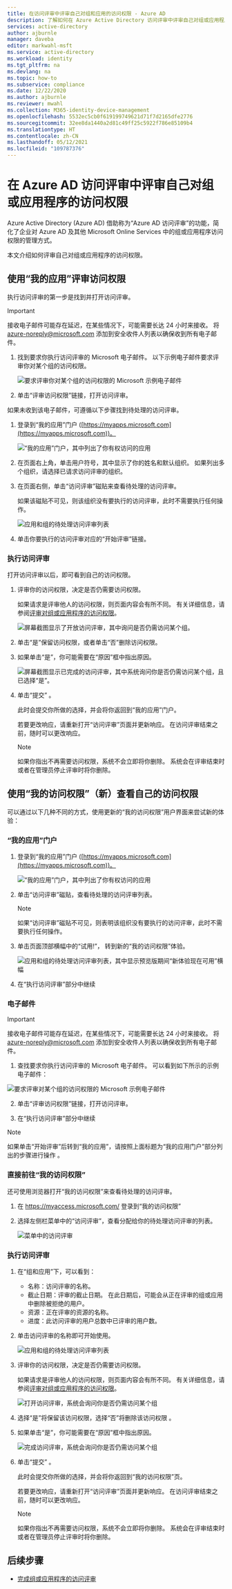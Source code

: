 ```yaml
---
title: 在访问评审中评审自己对组和应用的访问权限 - Azure AD
description: 了解如何在 Azure Active Directory 访问评审中评审自己对组或应用程序的访问权限。
services: active-directory
author: ajburnle
manager: daveba
editor: markwahl-msft
ms.service: active-directory
ms.workload: identity
ms.tgt_pltfrm: na
ms.devlang: na
ms.topic: how-to
ms.subservice: compliance
ms.date: 12/22/2020
ms.author: ajburnle
ms.reviewer: mwahl
ms.collection: M365-identity-device-management
ms.openlocfilehash: 5532ec5cb0f619199749621d71f7d2165dfe2776
ms.sourcegitcommit: 32ee8da1440a2d81c49ff25c5922f786e85109b4
ms.translationtype: HT
ms.contentlocale: zh-CN
ms.lasthandoff: 05/12/2021
ms.locfileid: "109787376"
---
```

# <a name="review-access-for-yourself-to-groups-or-applications-in-azure-ad-access-reviews"></a>在 Azure AD 访问评审中评审自己对组或应用程序的访问权限

Azure Active Directory (Azure AD) 借助称为“Azure AD 访问评审”的功能，简化了企业对 Azure AD 及其他 Microsoft Online Services 中的组或应用程序访问权限的管理方式。

本文介绍如何评审自己对组或应用程序的访问权限。

## <a name="review-your-access-using-my-apps"></a>使用“我的应用”评审访问权限

执行访问评审的第一步是找到并打开访问评审。

>[!IMPORTANT]
> 接收电子邮件可能存在延迟，在某些情况下，可能需要长达 24 小时来接收。 将 azure-noreply@microsoft.com 添加到安全收件人列表以确保收到所有电子邮件。

1. 找到要求你执行访问评审的 Microsoft 电子邮件。 以下示例电子邮件要求评审你对某个组的访问权限。

    ![要求评审你对某个组的访问权限的 Microsoft 示例电子邮件](./media/review-your-access/access-review-email.png)

1. 单击“评审访问权限”链接，打开访问评审。

如果未收到该电子邮件，可遵循以下步骤找到待处理的访问评审。

1. 登录到“我的应用”门户 ([https://myapps.microsoft.com](https://myapps.microsoft.com))。

    ![“我的应用”门户，其中列出了你有权访问的应用](./media/review-your-access/myapps-access-panel.png)

1. 在页面右上角，单击用户符号，其中显示了你的姓名和默认组织。 如果列出多个组织，请选择已请求访问评审的组织。

1. 在页面右侧，单击“访问评审”磁贴来查看待处理的访问评审。

    如果该磁贴不可见，则该组织没有要执行的访问评审，此时不需要执行任何操作。

    ![应用和组的待处理访问评审列表](./media/review-your-access/access-reviews-list.png)

1. 单击你要执行的访问评审对应的“开始评审”链接。

### <a name="perform-the-access-review"></a>执行访问评审

打开访问评审以后，即可看到自己的访问权限。

1. 评审你的访问权限，决定是否仍需要访问权限。

    如果请求是评审他人的访问权限，则页面内容会有所不同。 有关详细信息，请参阅[评审对组或应用程序的访问权限](perform-access-review.md)。

    ![屏幕截图显示了开放访问评审，其中询问是否仍需访问某个组。](./media/review-your-access/perform-access-review.png)

1. 单击“是”保留访问权限，或者单击“否”删除访问权限。

1. 如果单击“是”，你可能需要在“原因”框中指出原因。 

    ![屏幕截图显示已完成的访问评审，其中系统询问你是否仍需访问某个组，且已选择“是”。](./media/review-your-access/perform-access-review-submit.png)

1. 单击“提交” 。

    此时会提交你所做的选择，并会将你返回到“我的应用”门户。

    若要更改响应，请重新打开“访问评审”页面并更新响应。 在访问评审结束之前，随时可以更改响应。

    > [!NOTE]
    > 如果你指出不再需要访问权限，系统不会立即将你删除。 系统会在评审结束时或者在管理员停止评审时将你删除。

## <a name="review-your-own-access-using-my-access-new"></a>使用“我的访问权限”（新）查看自己的访问权限

可以通过以下几种不同的方式，使用更新的“我的访问权限”用户界面来尝试新的体验：

### <a name="my-apps-portal"></a>“我的应用”门户

1. 登录到“我的应用”门户 ([https://myapps.microsoft.com](https://myapps.microsoft.com))。

    ![“我的应用”门户，其中列出了你有权访问的应用](./media/review-your-access/myapps-access-panel.png)

2. 单击“访问评审”磁贴，查看待处理的访问评审列表。

    > [!NOTE]
    > 如果“访问评审”磁贴不可见，则表明该组织没有要执行的访问评审，此时不需要执行任何操作。

3. 单击页面顶部横幅中的“试用!”， 转到新的“我的访问权限”体验。

    ![应用和组的待处理访问评审列表，其中显示预览版期间“新体验现在可用”横幅](./media/review-your-access/banner-your-access.png)

4. 在“执行访问评审”部分中继续

### <a name="email"></a>电子邮件

>[!IMPORTANT]
> 接收电子邮件可能存在延迟，在某些情况下，可能需要长达 24 小时来接收。 将 azure-noreply@microsoft.com 添加到安全收件人列表以确保收到所有电子邮件。

1. 查找要求你执行访问评审的 Microsoft 电子邮件。 可以看到如下所示的示例电子邮件：

 ![要求评审对某个组的访问权限的 Microsoft 示例电子邮件](./media/review-your-access/access-review-email-preview.png)

2. 单击“评审访问权限”链接，打开访问评审。

3. 在“执行访问评审”部分中继续

>[!NOTE]
>如果单击“开始评审”后转到“我的应用”，请按照上面标题为“我的应用门户”部分列出的步骤进行操作 。

### <a name="directly-at-my-access"></a>直接前往“我的访问权限”

还可使用浏览器打开“我的访问权限”来查看待处理的访问评审。

1. 在 https://myaccess.microsoft.com/ 登录到“我的访问权限”

2. 选择左侧栏菜单中的“访问评审”，查看分配给你的待处理访问评审的列表。

   ![菜单中的访问评审](./media/review-your-access/access-review-menu.png)

### <a name="perform-the-access-review"></a>执行访问评审

1. 在“组和应用”下，可以看到：
    
    - 名称：访问评审的名称。
    - 截止日期：评审的截止日期。 在此日期后，可能会从正在评审的组或应用中删除被拒绝的用户。
    - 资源：正在评审的资源的名称。
    - 进度：此访问评审的用户总数中已评审的用户数。
    
2. 单击访问评审的名称即可开始使用。

   ![应用和组的待处理访问评审列表](./media/review-your-access/access-reviews-list-preview.png)

3. 评审你的访问权限，决定是否仍需要访问权限。

    如果请求是评审他人的访问权限，则页面内容会有所不同。 有关详细信息，请参阅[评审对组或应用程序的访问权限](perform-access-review.md)。

    ![打开访问评审，系统会询问你是否仍需访问某个组](./media/review-your-access/review-access-preview.png)

1. 选择“是”将保留该访问权限，选择“否”将删除该访问权限 。

1. 如果单击“是”，你可能需要在“原因”框中指出原因。 

    ![完成访问评审，系统会询问你是否仍需访问某个组](./media/review-your-access/review-access-yes-preview.png)

1. 单击“提交” 。

    此时会提交你所做的选择，并会将你返回到“我的访问权限”页。

    若要更改响应，请重新打开“访问评审”页面并更新响应。 在访问评审结束之前，随时可以更改响应。

    > [!NOTE]
    > 如果你指出不再需要访问权限，系统不会立即将你删除。 系统会在评审结束时或者在管理员停止评审时将你删除。

## <a name="next-steps"></a>后续步骤

- [完成组或应用程序的访问评审](complete-access-review.md)
